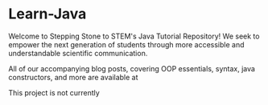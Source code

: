 # Learn-Java
Welcome to Stepping Stone to STEM's Java Tutorial Repository! We seek to empower the next generation of students through more accessible and understandable scientific communication.

All of our accompanying blog posts, covering OOP essentials, syntax, java constructors, and more are available at

This project is not currently 
